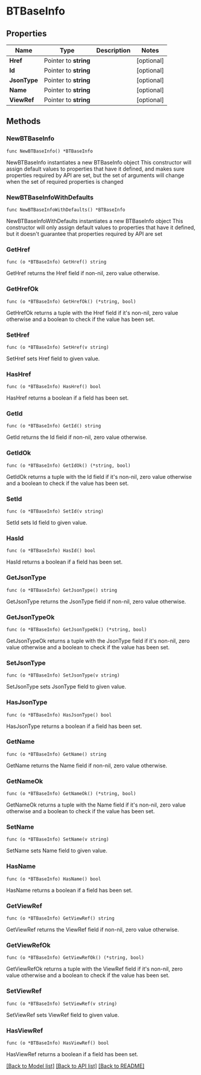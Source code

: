 # BTBaseInfo

## Properties

Name | Type | Description | Notes
------------ | ------------- | ------------- | -------------
**Href** | Pointer to **string** |  | [optional] 
**Id** | Pointer to **string** |  | [optional] 
**JsonType** | Pointer to **string** |  | [optional] 
**Name** | Pointer to **string** |  | [optional] 
**ViewRef** | Pointer to **string** |  | [optional] 

## Methods

### NewBTBaseInfo

`func NewBTBaseInfo() *BTBaseInfo`

NewBTBaseInfo instantiates a new BTBaseInfo object
This constructor will assign default values to properties that have it defined,
and makes sure properties required by API are set, but the set of arguments
will change when the set of required properties is changed

### NewBTBaseInfoWithDefaults

`func NewBTBaseInfoWithDefaults() *BTBaseInfo`

NewBTBaseInfoWithDefaults instantiates a new BTBaseInfo object
This constructor will only assign default values to properties that have it defined,
but it doesn't guarantee that properties required by API are set

### GetHref

`func (o *BTBaseInfo) GetHref() string`

GetHref returns the Href field if non-nil, zero value otherwise.

### GetHrefOk

`func (o *BTBaseInfo) GetHrefOk() (*string, bool)`

GetHrefOk returns a tuple with the Href field if it's non-nil, zero value otherwise
and a boolean to check if the value has been set.

### SetHref

`func (o *BTBaseInfo) SetHref(v string)`

SetHref sets Href field to given value.

### HasHref

`func (o *BTBaseInfo) HasHref() bool`

HasHref returns a boolean if a field has been set.

### GetId

`func (o *BTBaseInfo) GetId() string`

GetId returns the Id field if non-nil, zero value otherwise.

### GetIdOk

`func (o *BTBaseInfo) GetIdOk() (*string, bool)`

GetIdOk returns a tuple with the Id field if it's non-nil, zero value otherwise
and a boolean to check if the value has been set.

### SetId

`func (o *BTBaseInfo) SetId(v string)`

SetId sets Id field to given value.

### HasId

`func (o *BTBaseInfo) HasId() bool`

HasId returns a boolean if a field has been set.

### GetJsonType

`func (o *BTBaseInfo) GetJsonType() string`

GetJsonType returns the JsonType field if non-nil, zero value otherwise.

### GetJsonTypeOk

`func (o *BTBaseInfo) GetJsonTypeOk() (*string, bool)`

GetJsonTypeOk returns a tuple with the JsonType field if it's non-nil, zero value otherwise
and a boolean to check if the value has been set.

### SetJsonType

`func (o *BTBaseInfo) SetJsonType(v string)`

SetJsonType sets JsonType field to given value.

### HasJsonType

`func (o *BTBaseInfo) HasJsonType() bool`

HasJsonType returns a boolean if a field has been set.

### GetName

`func (o *BTBaseInfo) GetName() string`

GetName returns the Name field if non-nil, zero value otherwise.

### GetNameOk

`func (o *BTBaseInfo) GetNameOk() (*string, bool)`

GetNameOk returns a tuple with the Name field if it's non-nil, zero value otherwise
and a boolean to check if the value has been set.

### SetName

`func (o *BTBaseInfo) SetName(v string)`

SetName sets Name field to given value.

### HasName

`func (o *BTBaseInfo) HasName() bool`

HasName returns a boolean if a field has been set.

### GetViewRef

`func (o *BTBaseInfo) GetViewRef() string`

GetViewRef returns the ViewRef field if non-nil, zero value otherwise.

### GetViewRefOk

`func (o *BTBaseInfo) GetViewRefOk() (*string, bool)`

GetViewRefOk returns a tuple with the ViewRef field if it's non-nil, zero value otherwise
and a boolean to check if the value has been set.

### SetViewRef

`func (o *BTBaseInfo) SetViewRef(v string)`

SetViewRef sets ViewRef field to given value.

### HasViewRef

`func (o *BTBaseInfo) HasViewRef() bool`

HasViewRef returns a boolean if a field has been set.


[[Back to Model list]](../README.md#documentation-for-models) [[Back to API list]](../README.md#documentation-for-api-endpoints) [[Back to README]](../README.md)



